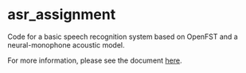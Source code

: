 # asr_assignment
Code for a basic speech recognition system based on OpenFST and a neural-monophone acoustic model.

For more information, please see the document [here](./report.pdf).
